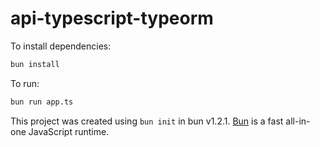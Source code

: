 # api-typescript-typeorm

To install dependencies:

```bash
bun install
```

To run:

```bash
bun run app.ts
```

This project was created using `bun init` in bun v1.2.1. [Bun](https://bun.sh) is a fast all-in-one JavaScript runtime.
